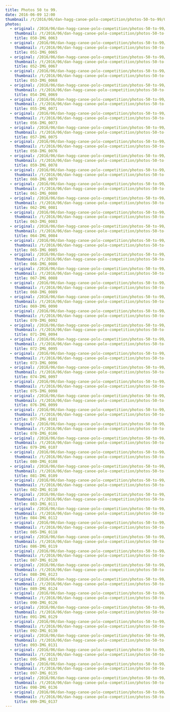 ```yaml
---
title: Photos 50 to 99.
date: 2016-06-09 12:00
thumbnail: /t/2016/06/dan-hagg-canoe-polo-competition/photos-50-to-99/050-img_0063.jpg
photos:
  - original: /2016/06/dan-hagg-canoe-polo-competition/photos-50-to-99/050-img_0063.jpg
    thumbnail: /t/2016/06/dan-hagg-canoe-polo-competition/photos-50-to-99/050-img_0063.jpg
    title: 050-IMG_0063
  - original: /2016/06/dan-hagg-canoe-polo-competition/photos-50-to-99/051-img_0065.jpg
    thumbnail: /t/2016/06/dan-hagg-canoe-polo-competition/photos-50-to-99/051-img_0065.jpg
    title: 051-IMG_0065
  - original: /2016/06/dan-hagg-canoe-polo-competition/photos-50-to-99/052-img_0067.jpg
    thumbnail: /t/2016/06/dan-hagg-canoe-polo-competition/photos-50-to-99/052-img_0067.jpg
    title: 052-IMG_0067
  - original: /2016/06/dan-hagg-canoe-polo-competition/photos-50-to-99/053-img_0068.jpg
    thumbnail: /t/2016/06/dan-hagg-canoe-polo-competition/photos-50-to-99/053-img_0068.jpg
    title: 053-IMG_0068
  - original: /2016/06/dan-hagg-canoe-polo-competition/photos-50-to-99/054-img_0069.jpg
    thumbnail: /t/2016/06/dan-hagg-canoe-polo-competition/photos-50-to-99/054-img_0069.jpg
    title: 054-IMG_0069
  - original: /2016/06/dan-hagg-canoe-polo-competition/photos-50-to-99/055-img_0071.jpg
    thumbnail: /t/2016/06/dan-hagg-canoe-polo-competition/photos-50-to-99/055-img_0071.jpg
    title: 055-IMG_0071
  - original: /2016/06/dan-hagg-canoe-polo-competition/photos-50-to-99/056-img_0073.jpg
    thumbnail: /t/2016/06/dan-hagg-canoe-polo-competition/photos-50-to-99/056-img_0073.jpg
    title: 056-IMG_0073
  - original: /2016/06/dan-hagg-canoe-polo-competition/photos-50-to-99/057-img_0075.jpg
    thumbnail: /t/2016/06/dan-hagg-canoe-polo-competition/photos-50-to-99/057-img_0075.jpg
    title: 057-IMG_0075
  - original: /2016/06/dan-hagg-canoe-polo-competition/photos-50-to-99/058-img_0076.jpg
    thumbnail: /t/2016/06/dan-hagg-canoe-polo-competition/photos-50-to-99/058-img_0076.jpg
    title: 058-IMG_0076
  - original: /2016/06/dan-hagg-canoe-polo-competition/photos-50-to-99/059-img_0078.jpg
    thumbnail: /t/2016/06/dan-hagg-canoe-polo-competition/photos-50-to-99/059-img_0078.jpg
    title: 059-IMG_0078
  - original: /2016/06/dan-hagg-canoe-polo-competition/photos-50-to-99/060-img_0079.jpg
    thumbnail: /t/2016/06/dan-hagg-canoe-polo-competition/photos-50-to-99/060-img_0079.jpg
    title: 060-IMG_0079
  - original: /2016/06/dan-hagg-canoe-polo-competition/photos-50-to-99/061-img_0080.jpg
    thumbnail: /t/2016/06/dan-hagg-canoe-polo-competition/photos-50-to-99/061-img_0080.jpg
    title: 061-IMG_0080
  - original: /2016/06/dan-hagg-canoe-polo-competition/photos-50-to-99/062-img_0081.jpg
    thumbnail: /t/2016/06/dan-hagg-canoe-polo-competition/photos-50-to-99/062-img_0081.jpg
    title: 062-IMG_0081
  - original: /2016/06/dan-hagg-canoe-polo-competition/photos-50-to-99/063-img_0083.jpg
    thumbnail: /t/2016/06/dan-hagg-canoe-polo-competition/photos-50-to-99/063-img_0083.jpg
    title: 063-IMG_0083
  - original: /2016/06/dan-hagg-canoe-polo-competition/photos-50-to-99/064-img_0084.jpg
    thumbnail: /t/2016/06/dan-hagg-canoe-polo-competition/photos-50-to-99/064-img_0084.jpg
    title: 064-IMG_0084
  - original: /2016/06/dan-hagg-canoe-polo-competition/photos-50-to-99/065-img_0085.jpg
    thumbnail: /t/2016/06/dan-hagg-canoe-polo-competition/photos-50-to-99/065-img_0085.jpg
    title: 065-IMG_0085
  - original: /2016/06/dan-hagg-canoe-polo-competition/photos-50-to-99/066-img_0086.jpg
    thumbnail: /t/2016/06/dan-hagg-canoe-polo-competition/photos-50-to-99/066-img_0086.jpg
    title: 066-IMG_0086
  - original: /2016/06/dan-hagg-canoe-polo-competition/photos-50-to-99/067-img_0088.jpg
    thumbnail: /t/2016/06/dan-hagg-canoe-polo-competition/photos-50-to-99/067-img_0088.jpg
    title: 067-IMG_0088
  - original: /2016/06/dan-hagg-canoe-polo-competition/photos-50-to-99/068-img_0089.jpg
    thumbnail: /t/2016/06/dan-hagg-canoe-polo-competition/photos-50-to-99/068-img_0089.jpg
    title: 068-IMG_0089
  - original: /2016/06/dan-hagg-canoe-polo-competition/photos-50-to-99/069-img_0090.jpg
    thumbnail: /t/2016/06/dan-hagg-canoe-polo-competition/photos-50-to-99/069-img_0090.jpg
    title: 069-IMG_0090
  - original: /2016/06/dan-hagg-canoe-polo-competition/photos-50-to-99/070-img_0092.jpg
    thumbnail: /t/2016/06/dan-hagg-canoe-polo-competition/photos-50-to-99/070-img_0092.jpg
    title: 070-IMG_0092
  - original: /2016/06/dan-hagg-canoe-polo-competition/photos-50-to-99/071-img_0094.jpg
    thumbnail: /t/2016/06/dan-hagg-canoe-polo-competition/photos-50-to-99/071-img_0094.jpg
    title: 071-IMG_0094
  - original: /2016/06/dan-hagg-canoe-polo-competition/photos-50-to-99/072-img_0095.jpg
    thumbnail: /t/2016/06/dan-hagg-canoe-polo-competition/photos-50-to-99/072-img_0095.jpg
    title: 072-IMG_0095
  - original: /2016/06/dan-hagg-canoe-polo-competition/photos-50-to-99/073-img_0096.jpg
    thumbnail: /t/2016/06/dan-hagg-canoe-polo-competition/photos-50-to-99/073-img_0096.jpg
    title: 073-IMG_0096
  - original: /2016/06/dan-hagg-canoe-polo-competition/photos-50-to-99/074-img_0097.jpg
    thumbnail: /t/2016/06/dan-hagg-canoe-polo-competition/photos-50-to-99/074-img_0097.jpg
    title: 074-IMG_0097
  - original: /2016/06/dan-hagg-canoe-polo-competition/photos-50-to-99/075-img_0098.jpg
    thumbnail: /t/2016/06/dan-hagg-canoe-polo-competition/photos-50-to-99/075-img_0098.jpg
    title: 075-IMG_0098
  - original: /2016/06/dan-hagg-canoe-polo-competition/photos-50-to-99/076-img_0099.jpg
    thumbnail: /t/2016/06/dan-hagg-canoe-polo-competition/photos-50-to-99/076-img_0099.jpg
    title: 076-IMG_0099
  - original: /2016/06/dan-hagg-canoe-polo-competition/photos-50-to-99/077-img_0101.jpg
    thumbnail: /t/2016/06/dan-hagg-canoe-polo-competition/photos-50-to-99/077-img_0101.jpg
    title: 077-IMG_0101
  - original: /2016/06/dan-hagg-canoe-polo-competition/photos-50-to-99/078-img_0106.jpg
    thumbnail: /t/2016/06/dan-hagg-canoe-polo-competition/photos-50-to-99/078-img_0106.jpg
    title: 078-IMG_0106
  - original: /2016/06/dan-hagg-canoe-polo-competition/photos-50-to-99/079-img_0107.jpg
    thumbnail: /t/2016/06/dan-hagg-canoe-polo-competition/photos-50-to-99/079-img_0107.jpg
    title: 079-IMG_0107
  - original: /2016/06/dan-hagg-canoe-polo-competition/photos-50-to-99/080-img_0108.jpg
    thumbnail: /t/2016/06/dan-hagg-canoe-polo-competition/photos-50-to-99/080-img_0108.jpg
    title: 080-IMG_0108
  - original: /2016/06/dan-hagg-canoe-polo-competition/photos-50-to-99/081-img_0109.jpg
    thumbnail: /t/2016/06/dan-hagg-canoe-polo-competition/photos-50-to-99/081-img_0109.jpg
    title: 081-IMG_0109
  - original: /2016/06/dan-hagg-canoe-polo-competition/photos-50-to-99/082-img_0110.jpg
    thumbnail: /t/2016/06/dan-hagg-canoe-polo-competition/photos-50-to-99/082-img_0110.jpg
    title: 082-IMG_0110
  - original: /2016/06/dan-hagg-canoe-polo-competition/photos-50-to-99/083-img_0111.jpg
    thumbnail: /t/2016/06/dan-hagg-canoe-polo-competition/photos-50-to-99/083-img_0111.jpg
    title: 083-IMG_0111
  - original: /2016/06/dan-hagg-canoe-polo-competition/photos-50-to-99/084-img_0112.jpg
    thumbnail: /t/2016/06/dan-hagg-canoe-polo-competition/photos-50-to-99/084-img_0112.jpg
    title: 084-IMG_0112
  - original: /2016/06/dan-hagg-canoe-polo-competition/photos-50-to-99/085-img_0118.jpg
    thumbnail: /t/2016/06/dan-hagg-canoe-polo-competition/photos-50-to-99/085-img_0118.jpg
    title: 085-IMG_0118
  - original: /2016/06/dan-hagg-canoe-polo-competition/photos-50-to-99/086-img_0119.jpg
    thumbnail: /t/2016/06/dan-hagg-canoe-polo-competition/photos-50-to-99/086-img_0119.jpg
    title: 086-IMG_0119
  - original: /2016/06/dan-hagg-canoe-polo-competition/photos-50-to-99/087-img_0120.jpg
    thumbnail: /t/2016/06/dan-hagg-canoe-polo-competition/photos-50-to-99/087-img_0120.jpg
    title: 087-IMG_0120
  - original: /2016/06/dan-hagg-canoe-polo-competition/photos-50-to-99/088-img_0123.jpg
    thumbnail: /t/2016/06/dan-hagg-canoe-polo-competition/photos-50-to-99/088-img_0123.jpg
    title: 088-IMG_0123
  - original: /2016/06/dan-hagg-canoe-polo-competition/photos-50-to-99/089-img_0124.jpg
    thumbnail: /t/2016/06/dan-hagg-canoe-polo-competition/photos-50-to-99/089-img_0124.jpg
    title: 089-IMG_0124
  - original: /2016/06/dan-hagg-canoe-polo-competition/photos-50-to-99/090-img_0126.jpg
    thumbnail: /t/2016/06/dan-hagg-canoe-polo-competition/photos-50-to-99/090-img_0126.jpg
    title: 090-IMG_0126
  - original: /2016/06/dan-hagg-canoe-polo-competition/photos-50-to-99/091-img_0129.jpg
    thumbnail: /t/2016/06/dan-hagg-canoe-polo-competition/photos-50-to-99/091-img_0129.jpg
    title: 091-IMG_0129
  - original: /2016/06/dan-hagg-canoe-polo-competition/photos-50-to-99/092-img_0130.jpg
    thumbnail: /t/2016/06/dan-hagg-canoe-polo-competition/photos-50-to-99/092-img_0130.jpg
    title: 092-IMG_0130
  - original: /2016/06/dan-hagg-canoe-polo-competition/photos-50-to-99/093-img_0131.jpg
    thumbnail: /t/2016/06/dan-hagg-canoe-polo-competition/photos-50-to-99/093-img_0131.jpg
    title: 093-IMG_0131
  - original: /2016/06/dan-hagg-canoe-polo-competition/photos-50-to-99/095-img_0133.jpg
    thumbnail: /t/2016/06/dan-hagg-canoe-polo-competition/photos-50-to-99/095-img_0133.jpg
    title: 095-IMG_0133
  - original: /2016/06/dan-hagg-canoe-polo-competition/photos-50-to-99/097-img_0135.jpg
    thumbnail: /t/2016/06/dan-hagg-canoe-polo-competition/photos-50-to-99/097-img_0135.jpg
    title: 097-IMG_0135
  - original: /2016/06/dan-hagg-canoe-polo-competition/photos-50-to-99/098-img_0136.jpg
    thumbnail: /t/2016/06/dan-hagg-canoe-polo-competition/photos-50-to-99/098-img_0136.jpg
    title: 098-IMG_0136
  - original: /2016/06/dan-hagg-canoe-polo-competition/photos-50-to-99/099-img_0137.jpg
    thumbnail: /t/2016/06/dan-hagg-canoe-polo-competition/photos-50-to-99/099-img_0137.jpg
    title: 099-IMG_0137
---
```

